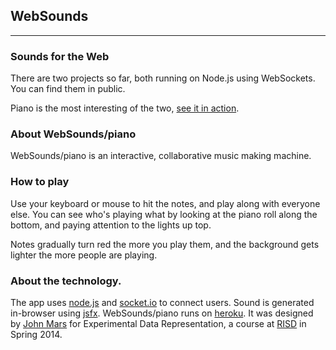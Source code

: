## WebSounds
----------------

### Sounds for the Web

There are two projects so far, both running on Node.js using WebSockets. You can find them in public.

Piano is the most interesting of the two, [see it in action](http://websounds.john-mars.com/piano).


### About WebSounds/piano

WebSounds/piano is an interactive, collaborative music making machine.

### How to play

Use your keyboard or mouse to hit the notes, and play along with everyone else. You can see who's playing what by looking at the piano roll along the bottom, and paying attention to the lights up top.

Notes gradually turn red the more you play them, and the background gets lighter the more people are playing.

### About the technology.

The app uses [node.js]("http://nodejs.org/") and [socket.io]("http://socket.io/") to connect users. Sound is generated in-browser using [jsfx]("https://github.com/egonelbre/jsfx"). WebSounds/piano runs on [heroku]("http://www.heroku.com"). It was designed by [John Mars]("http://www.john-mars.com") for Experimental Data Representation, a course at [RISD]("http://risd.edu/") in Spring 2014.
